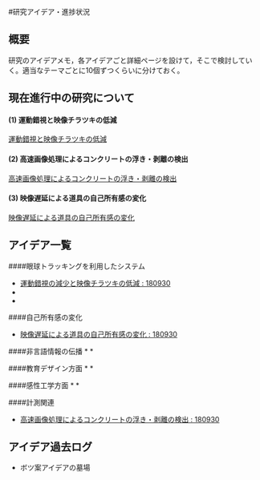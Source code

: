 #研究アイデア・進捗状況

## 概要
研究のアイデアメモ，各アイデアごと詳細ページを設けて，そこで検討していく。適当なテーマごとに10個ずつくらいに分けておく。

## 現在進行中の研究について

#### (1) 運動錯視と映像チラツキの低減
[運動錯視と映像チラツキの低減](MovingIllusion)

#### (2) 高速画像処理によるコンクリートの浮き・剥離の検出
[高速画像処理によるコンクリートの浮き・剥離の検出](Concrete-IR)

#### (3) 映像遅延による道具の自己所有感の変化
[映像遅延による道具の自己所有感の変化](Sense-of-OwnerShip)

## アイデア一覧

####眼球トラッキングを利用したシステム

* [運動錯視の減少と映像チラツキの低減 : 180930](MovingIllusion)
* 
* 

####自己所有感の変化
* [映像遅延による道具の自己所有感の変化 : 180930](Sense-of-OwnerShip)

####非言語情報の伝播
* 
* 

####教育デザイン方面
* 
* 

####感性工学方面
* 
* 

####計測関連
* [高速画像処理によるコンクリートの浮き・剥離の検出 : 180930](Concrete-IR)

## アイデア過去ログ
* ボツ案アイデアの墓場